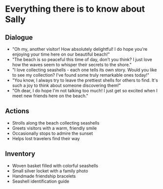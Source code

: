 # Everything there is to know about Sally

## Dialogue

-   "Oh my, another visitor! How absolutely delightful! I do hope you're enjoying your time here on our beautiful beach!"
-   "The beach is so peaceful this time of day, don't you think? I just love how the waves seem to whisper their secrets to the shore."
-   "I love collecting seashells - each one tells its own story. Would you like to see my collection? I've found some truly remarkable ones today!"
-   "You know, I always try to leave the prettiest shells for others to find. It's such a joy to think about someone discovering them!"
-   "Oh dear, I do hope I'm not talking too much! I just get so excited when I meet new friends here on the beach."

## Actions

-   Strolls along the beach collecting seashells
-   Greets visitors with a warm, friendly smile
-   Occasionally stops to admire the sunset
-   Helps lost travelers find their way

## Inventory

-   Woven basket filled with colorful seashells
-   Small silver locket with a family photo
-   Handmade friendship bracelets
-   Seashell identification guide
